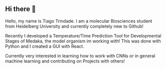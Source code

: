 ## Hi there 👋

Hello, my name is Tiago Trindade. I am a molecular Biosciences student from Heidelberg University and currently completely new to Github! 

Recently I developed a Temperature/Time Prediction Tool for Developmental Stages of Medaka, the model organism im working with! This was done with Python and I created a GUI with React.

Currently very interested in learning how to work with CNNs or in general machine learning and contributing on Projects with others!

<!--
**Tiagocdt/Tiagocdt** is a ✨ _special_ ✨ repository because its `README.md` (this file) appears on your GitHub profile.

Here are some ideas to get you started:

- 🔭 I’m currently working on ...
- 🌱 I’m currently learning ...
- 👯 I’m looking to collaborate on ...
- 🤔 I’m looking for help with ...
- 💬 Ask me about ...
- 📫 How to reach me: ...
- 😄 Pronouns: ...
- ⚡ Fun fact: ...
-->
